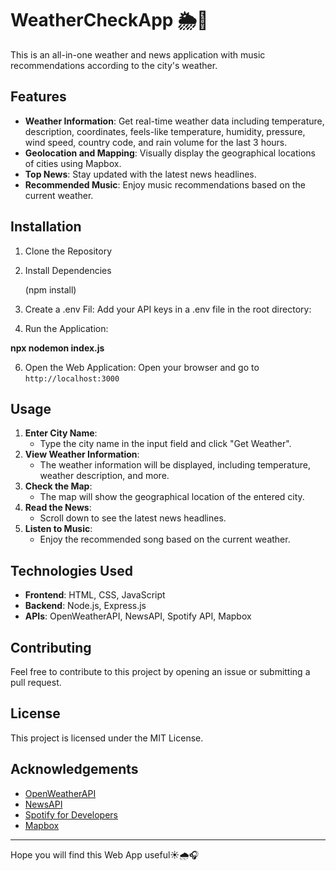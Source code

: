 

# WeatherCheckApp 🌦️🎵



This is an all-in-one weather and news application with music recommendations according to the city's weather.

## Features

- **Weather Information**: Get real-time weather data including temperature, description, coordinates, feels-like temperature, humidity, pressure, wind speed, country code, and rain volume for the last 3 hours.
- **Geolocation and Mapping**: Visually display the geographical locations of cities using Mapbox.
- **Top News**: Stay updated with the latest news headlines.
- **Recommended Music**: Enjoy music recommendations based on the current weather.

## Installation

1. Clone the Repository
   

2. Install Dependencies

   (npm install)


3. Create a .env Fil:
   Add your API keys in a .env file in the root directory:
   


5. Run the Application:
   
**npx nodemon index.js**


6. Open the Web Application:
   Open your browser and go to `http://localhost:3000`

## Usage

1. **Enter City Name**:
   - Type the city name in the input field and click "Get Weather".
2. **View Weather Information**:
   - The weather information will be displayed, including temperature, weather description, and more.
3. **Check the Map**:
   - The map will show the geographical location of the entered city.
4. **Read the News**:
   - Scroll down to see the latest news headlines.
5. **Listen to Music**:
   - Enjoy the recommended song based on the current weather.

## Technologies Used

- **Frontend**: HTML, CSS, JavaScript
- **Backend**: Node.js, Express.js
- **APIs**: OpenWeatherAPI, NewsAPI, Spotify API, Mapbox

## Contributing

Feel free to contribute to this project by opening an issue or submitting a pull request.

## License

This project is licensed under the MIT License.

## Acknowledgements

- [OpenWeatherAPI](https://openweathermap.org/api)
- [NewsAPI](https://newsapi.org/)
- [Spotify for Developers](https://developer.spotify.com/)
- [Mapbox](https://www.mapbox.com/)

---

Hope you will find this Web App useful☀️🌧️🎧
